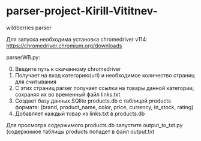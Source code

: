 # parser-project-Kirill-Vititnev-
wildberries parser

Для запуска необходима установка chromedriver v114:
https://chromedriver.chromium.org/downloads 


parserWB.py:

0) Введите путь к скачанному chromedriver
1) Получает на вход категорию(url) и необходимое количество страниц для считывания
2) С этих страниц parser получает ссылки на товары данной категории, сохраняя их во временный файл links.txt
3) Создает базу данных SQlite products.db  с таблицей products формата: (brand, product_name, color, price, currency, in_stock, rating)
4) Добавляет каждый товар из links.txt в products.db

Для просмотра содержимого products.db запустите output_to_txt.py (содержимое таблицы products попадет в файл output.txt
